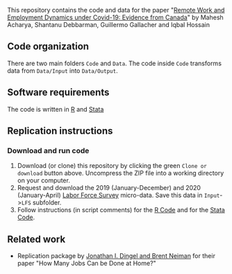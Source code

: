 This repository contains the code and data for the paper "[Remote Work and Employment Dynamics under Covid-19: Evidence from Canada](https://guillgall.github.io/files/remotework_dynamics.pdf)" by Mahesh Acharya, Shantanu Debbarman, Guillermo Gallacher and Iqbal Hossain

## Code organization

There are two main folders `Code` and `Data`. The code inside `Code` transforms data from `Data/Input` into `Data/Output`.

## Software requirements
The code is written in [R](https://www.r-project.org/) and [Stata](http://www.stata.com)

## Replication instructions

### Download and run code
1. Download (or clone) this repository by clicking the green `Clone or download` button above.
Uncompress the ZIP file into a working directory on your computer. 
2. Request and download the 2019 (January-December) and 2020 (January-April) [Labor Force Survey](https://www.statcan.gc.ca/eng/survey/household/3701) micro-data. Save this data in `Input`->`LFS` subfolder. 
3. Follow instructions (in script comments) for the [R Code](Code/R/0_master_run.R) and for the [Stata Code](Code/Stata/master_run_microdata_lfs.do).

## Related work
- Replication package by [Jonathan I. Dingel and Brent Neiman](https://github.com/jdingel/DingelNeiman-workathome/) for their paper "How Many Jobs Can be Done at Home?"
